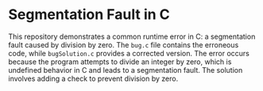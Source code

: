 # Segmentation Fault in C
This repository demonstrates a common runtime error in C: a segmentation fault caused by division by zero.
The `bug.c` file contains the erroneous code, while `bugSolution.c` provides a corrected version.
The error occurs because the program attempts to divide an integer by zero, which is undefined behavior in C and leads to a segmentation fault. The solution involves adding a check to prevent division by zero.
